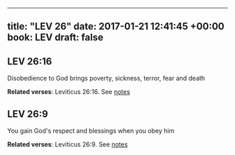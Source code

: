 
---
title: "LEV 26"
date: 2017-01-21 12:41:45 +00:00
book: LEV
draft: false
---

## LEV 26:16

Disobedience to God brings poverty, sickness, terror, fear and death

**Related verses**: Leviticus 26:16. See [notes](https://my.bible.com/notes/2553043532336849428)


## LEV 26:9

You gain God's respect and blessings when you obey him

**Related verses**: Leviticus 26:9. See [notes](https://my.bible.com/notes/2553041977760014863)


